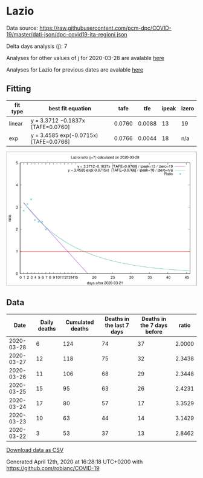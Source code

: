 # Lazio

Data source: https://raw.githubusercontent.com/pcm-dpc/COVID-19/master/dati-json/dpc-covid19-ita-regioni.json

Delta days analysis (j): 7

Analyses for other values of j for 2020-03-28 are avalable [here](../README.md)

Analyses for Lazio for previous dates are avalable [here](../../README.md)

## Fitting 
|fit type|best fit equation|tafe|tfe|ipeak|izero|
|-------|-----|--------|------|---|---|
|linear|y = 3.3712 -0.1837x  [TAFE=0.0760]|0.0760|0.0088|13|19|
|exp|y = 3.4585 exp(-0.0715x)  [TAFE=0.0766]|0.0766|0.0044|18|n/a|

![Plot](COVID-19_lazio_j7_2020-03-28.png)

## Data
|Date|Daily deaths|Cumulated deaths|Deaths in the last 7 days|Deaths in the 7 days before|ratio|
|----|----------|-----------|-------|--------------------|-----|
|2020-03-28|6|124|74|37|2.0000|
|2020-03-27|12|118|75|32|2.3438|
|2020-03-26|11|106|68|29|2.3448|
|2020-03-25|15|95|63|26|2.4231|
|2020-03-24|17|80|57|17|3.3529|
|2020-03-23|10|63|44|14|3.1429|
|2020-03-22|3|53|37|13|2.8462|

[Download data as CSV](COVID-19_lazio_j7_2020-03-28.csv)

Generated April 12th, 2020 at 16:28:18 UTC+0200 with https://github.com/robianc/COVID-19
